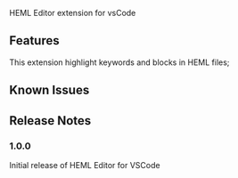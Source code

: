 HEML Editor extension for vsCode

## Features

This extension highlight keywords and blocks in HEML files;

## Known Issues

## Release Notes

### 1.0.0

Initial release of HEML Editor for VSCode